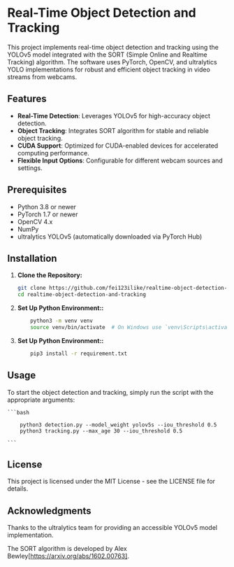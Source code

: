 # Real-Time Object Detection and Tracking

This project implements real-time object detection and tracking using the YOLOv5 model integrated with the SORT (Simple Online and Realtime Tracking) algorithm. The software uses PyTorch, OpenCV, and ultralytics YOLO implementations for robust and efficient object tracking in video streams from webcams.

## Features

- **Real-Time Detection**: Leverages YOLOv5 for high-accuracy object detection.
- **Object Tracking**: Integrates SORT algorithm for stable and reliable object tracking.
- **CUDA Support**: Optimized for CUDA-enabled devices for accelerated computing performance.
- **Flexible Input Options**: Configurable for different webcam sources and settings.

## Prerequisites

- Python 3.8 or newer
- PyTorch 1.7 or newer
- OpenCV 4.x
- NumPy
- ultralytics YOLOv5 (automatically downloaded via PyTorch Hub)

## Installation

1. **Clone the Repository:**
   ```bash
   git clone https://github.com/fei123ilike/realtime-object-detection-and-tracking.git
   cd realtime-object-detection-and-tracking
   ```

2. **Set Up Python Environment::**
    ```bash
        python3 -m venv venv
        source venv/bin/activate  # On Windows use `venv\Scripts\activate`
    ```
3. **Set Up Python Environment::**
    ```bash
        pip3 install -r requirement.txt
    ```
## Usage

To start the object detection and tracking, simply run the script with the appropriate arguments:

    ```bash
        
        python3 detection.py --model_weight yolov5s --iou_threshold 0.5
        python3 tracking.py --max_age 30 --iou_threshold 0.5

    ```
## License
This project is licensed under the MIT License - see the LICENSE file for details.

## Acknowledgments
Thanks to the ultralytics team for providing an accessible YOLOv5 model implementation.

The SORT algorithm is developed by Alex Bewley[https://arxiv.org/abs/1602.00763].